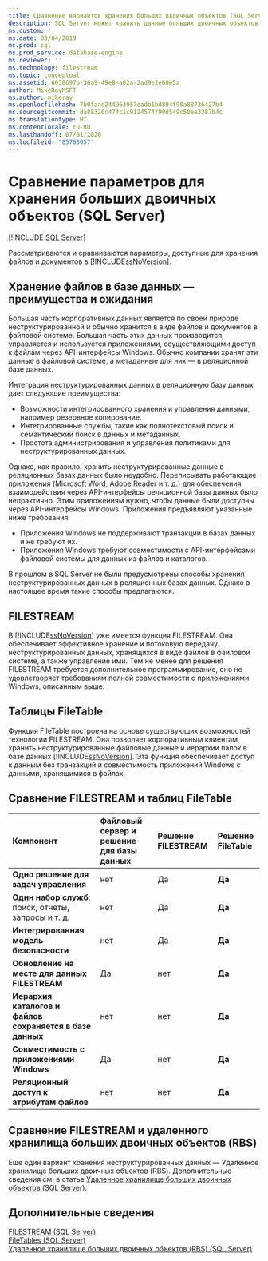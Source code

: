 ```yaml
---
title: Сравнение вариантов хранения больших двоичных объектов (SQL Server) | Документация Майкрософт
description: SQL Server может хранить данные больших двоичных объектов (BLOB), используемые приложениями Windows. Сравните параметры в этой реляционной базе данных для хранения неструктурированных данных.
ms.custom: ''
ms.date: 03/04/2019
ms.prod: sql
ms.prod_service: database-engine
ms.reviewer: ''
ms.technology: filestream
ms.topic: conceptual
ms.assetid: 6038697b-36a9-49e8-a02a-2ad9e2e60e5a
author: MikeRayMSFT
ms.author: mikeray
ms.openlocfilehash: 7b0faae244963957eadb1bd894f90a88736427b4
ms.sourcegitcommit: da88320c474c1c9124574f90d549c50ee3387b4c
ms.translationtype: HT
ms.contentlocale: ru-RU
ms.lasthandoff: 07/01/2020
ms.locfileid: "85768057"
---
```

# <a name="compare-options-for-storing-blobs-sql-server"></a>Сравнение параметров для хранения больших двоичных объектов (SQL Server)

 [!INCLUDE [SQL Server](../../includes/applies-to-version/sqlserver.md)]

Рассматриваются и сравниваются параметры, доступные для хранения файлов и документов в [!INCLUDE[ssNoVersion](../../includes/ssnoversion-md.md)].

## <a name="storing-files-in-the-database---benefits-and-expectations"></a><a name="Expectations"></a> Хранение файлов в базе данных — преимущества и ожидания

Большая часть корпоративных данных является по своей природе неструктурированной и обычно хранится в виде файлов и документов в файловой системе. Большая часть этих данных производится, управляется и используется приложениями, осуществляющими доступ к файлам через API-интерфейсы Windows. Обычно компании хранят эти данные в файловой системе, а метаданные для них — в реляционной базе данных.

Интеграция неструктурированных данных в реляционную базу данных дает следующие преимущества:

- Возможности интегрированного хранения и управления данными, например резервное копирование.
- Интегрированные службы, такие как полнотекстовый поиск и семантический поиск в данных и метаданных.
- Простота администрирования и управления политиками для неструктурированных данных.

Однако, как правило, хранить неструктурированные данные в реляционных базах данных было неудобно. Переписывать работающие приложения (Microsoft Word, Adobe Reader и т. д.) для обеспечения взаимодействия через API-интерфейсы реляционной базы данных было непрактично. Этим приложениям нужно, чтобы данные были доступны через API-интерфейсы Windows. Приложения предъявляют указанные ниже требования.

- Приложения Windows не поддерживают транзакции в базах данных и не требуют их.
- Приложения Windows требуют совместимости с API-интерфейсами файловой системы для данных из файлов и каталогов.

В прошлом в SQL Server не были предусмотрены способы хранения неструктурированных данных в реляционных базах данных. Однако в настоящее время такие способы предлагаются.

## <a name="filestream"></a><a name="Filestream"></a> FILESTREAM

В [!INCLUDE[ssNoVersion](../../includes/ssnoversion-md.md)] уже имеется функция FILESTREAM. Она обеспечивает эффективное хранение и потоковую передачу неструктурированных данных, хранящихся в виде файлов в файловой системе, а также управление ими. Тем не менее для решения FILESTREAM требуется дополнительное программирование, оно не удовлетворяет требованиям полной совместимости с приложениями Windows, описанным выше.

## <a name="filetables"></a><a name="FileTables"></a> Таблицы FileTable

Функция FileTable построена на основе существующих возможностей технологии FILESTREAM. Она позволяет корпоративным клиентам хранить неструктурированные файловые данные и иерархии папок в базе данных [!INCLUDE[ssNoVersion](../../includes/ssnoversion-md.md)]. Эта функция обеспечивает доступ к данным без транзакций и совместимость приложений Windows с данными, хранящимися в файлах.

## <a name="comparing-filestream-and-filetable"></a><a name="CompareFileTable"></a> Сравнение FILESTREAM и таблиц FileTable

|Компонент|Файловый сервер и решение для базы данных|Решение FILESTREAM|Решение FileTable|
|:------|:--------------------------------|:------------------|:-----------------|
|**Одно решение для задач управления**|нет|Да|**Да**|
|**Один набор служб**: поиск, отчеты, запросы и т. д.|нет|Да|**Да**|
|**Интегрированная модель безопасности**|нет|Да|**Да**|
|**Обновление на месте для данных FILESTREAM**|Да|нет|**Да**|
|**Иерархия каталогов и файлов сохраняется в базе данных**|нет|нет|**Да**|
|**Совместимость с приложениями Windows**|Да|нет|**Да**|
|**Реляционный доступ к атрибутам файлов**|нет|нет|**Да**|

## <a name="comparing-filestream-and-remote-blob-store-rbs"></a><a name="CompareRBS"></a> Сравнение FILESTREAM и удаленного хранилища больших двоичных объектов (RBS)

Еще один вариант хранения неструктурированных данных — Удаленное хранилище больших двоичных объектов (RBS). Дополнительные сведения см. в статье [Удаленное хранилище больших двоичных объектов (SQL Server)](remote-blob-store-rbs-sql-server.md).

## <a name="more-information"></a><a name="more"></a> Дополнительные сведения

[FILESTREAM (SQL Server)](../../relational-databases/blob/filestream-sql-server.md)  
[FileTables (SQL Server)](../../relational-databases/blob/filetables-sql-server.md)  
[Удаленное хранилище больших двоичных объектов (RBS) (SQL Server)](../../relational-databases/blob/remote-blob-store-rbs-sql-server.md)
